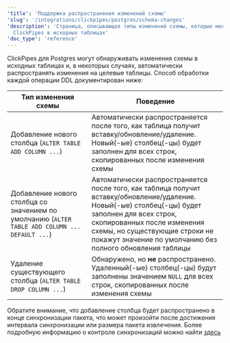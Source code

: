 ```yaml
---
'title': 'Поддержка распространения изменений схемы'
'slug': '/integrations/clickpipes/postgres/schema-changes'
'description': 'Страница, описывающая типы изменений схемы, которые могут быть обнаружены
  ClickPipes в исходных таблицах'
'doc_type': 'reference'
---
```


ClickPipes для Postgres могут обнаруживать изменения схемы в исходных таблицах и, в некоторых случаях, автоматически распространять изменения на целевые таблицы. Способ обработки каждой операции DDL документирован ниже:

[//]: # "TODO Расширить эту страницу поведением при переименовании, изменениях типов данных и усечении + рекомендации по обработке несовместимых изменений схемы."

| Тип изменения схемы                                                                  | Поведение                             |
| ----------------------------------------------------------------------------------- | ------------------------------------- |
| Добавление нового столбца (`ALTER TABLE ADD COLUMN ...`)                           | Автоматически распространяется после того, как таблица получит вставку/обновление/удаление. Новый(-ые) столбец(-цы) будет заполнен для всех строк, скопированных после изменения схемы                                                   |
| Добавление нового столбца со значением по умолчанию (`ALTER TABLE ADD COLUMN ... DEFAULT ...`) | Автоматически распространяется после того, как таблица получит вставку/обновление/удаление. Новый(-ые) столбец(-цы) будет заполнен для всех строк, скопированных после изменения схемы, но существующие строки не покажут значение по умолчанию без полного обновления таблицы |
| Удаление существующего столбца (`ALTER TABLE DROP COLUMN ...`)                     | Обнаружено, но **не** распространено. Удаленный(-ые) столбец(-цы) будут заполнены значением `NULL` для всех строк, скопированных после изменения схемы                                                                |

Обратите внимание, что добавление столбца будет распространено в конце синхронизации пакета, что может произойти после достижения интервала синхронизации или размера пакета извлечения. Более подробную информацию о контроле синхронизаций можно найти [здесь](./controlling_sync.md)
